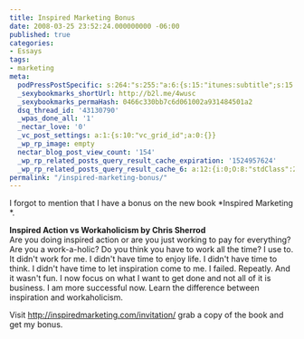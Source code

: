 ```yaml
---
title: Inspired Marketing Bonus
date: 2008-03-25 23:52:24.000000000 -06:00
published: true
categories:
- Essays
tags:
- marketing
meta:
  podPressPostSpecific: s:264:"s:255:"a:6:{s:15:"itunes:subtitle";s:15:"##PostExcerpt##";s:14:"itunes:summary";s:15:"##PostExcerpt##";s:15:"itunes:keywords";s:17:"##WordPressCats##";s:13:"itunes:author";s:10:"##Global##";s:15:"itunes:explicit";s:7:"Default";s:12:"itunes:block";s:7:"Default";}";";
  _sexybookmarks_shortUrl: http://b2l.me/4wusc
  _sexybookmarks_permaHash: 0466c330bb7c6d061002a931484501a2
  dsq_thread_id: '43130790'
  _wpas_done_all: '1'
  _nectar_love: '0'
  _vc_post_settings: a:1:{s:10:"vc_grid_id";a:0:{}}
  _wp_rp_image: empty
  nectar_blog_post_view_count: '154'
  _wp_rp_related_posts_query_result_cache_expiration: '1524957624'
  _wp_rp_related_posts_query_result_cache_6: a:12:{i:0;O:8:"stdClass":2:{s:7:"post_id";s:4:"1259";s:5:"score";s:17:"69.28429646434708";}i:1;O:8:"stdClass":2:{s:7:"post_id";s:3:"402";s:5:"score";s:17:"64.45570588668521";}i:2;O:8:"stdClass":2:{s:7:"post_id";s:3:"624";s:5:"score";s:17:"61.90814107704568";}i:3;O:8:"stdClass":2:{s:7:"post_id";s:3:"695";s:5:"score";s:18:"61.788276395452286";}i:4;O:8:"stdClass":2:{s:7:"post_id";s:3:"673";s:5:"score";s:17:"60.71341023513453";}i:5;O:8:"stdClass":2:{s:7:"post_id";s:3:"700";s:5:"score";s:17:"58.33576422891194";}i:6;O:8:"stdClass":2:{s:7:"post_id";s:3:"370";s:5:"score";s:18:"56.836833052990855";}i:7;O:8:"stdClass":2:{s:7:"post_id";s:3:"615";s:5:"score";s:17:"55.85231935401028";}i:8;O:8:"stdClass":2:{s:7:"post_id";s:3:"620";s:5:"score";s:18:"54.282149011239525";}i:9;O:8:"stdClass":2:{s:7:"post_id";s:3:"625";s:5:"score";s:17:"49.75768006936041";}i:10;O:8:"stdClass":2:{s:7:"post_id";s:2:"98";s:5:"score";s:17:"43.67718539291921";}i:11;O:8:"stdClass":2:{s:7:"post_id";s:4:"1267";s:5:"score";s:17:"37.85947820088971";}}
permalink: "/inspired-marketing-bonus/"
---
```

I forgot to mention that I have a bonus on the new book  *Inspired Marketing *.

**Inspired Action vs Workaholicism by Chris Sherrod**<br />
Are you doing inspired action or are you just working to pay for everything? Are you a work-a-holic? Do you think you have to work all the time? I use to. It didn't work for me. I didn't have time to enjoy life. I didn't have time to think. I didn't have time to let inspiration come to me. I failed. Repeatly. And it wasn't fun. I now focus on what I want to get done and not all of it is business. I am more successful now.  Learn the difference between inspiration and workaholicism.

Visit <a href="http://inspiredmarketing.com/invitation/" title="http://inspiredmarketing.com/invitation/" rel="nofollow">http://inspiredmarketing.com/invitation/</a> grab a copy of the book and get my bonus.</p>
